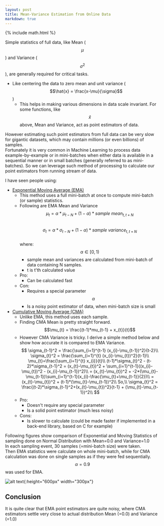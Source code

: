 ```yaml
---
layout: post
title: Mean-Variance Estimation from Online Data
markdown: true
---
```

{% include math.html %}

Simple statistics of full data, like Mean ($$\mu$$) and Variance ($$\sigma^2$$), are generally required for critical tasks.  
- Like centering the data to zero mean and unit variance ($$\hat{x} = \frac{x-\mu}{\sigma}$$)
  - This helps in making various dimensions in data scale invariant.
For some functions, like  $$\hat{x}$$ above, Mean and Variance, act as point estimators of data.  

However estimating such point estimators from full data can be very slow for gigantic datasets, which may contain millions (or even billions) of samples.  
Fortunately it is very common in Machine Learning to process data example-by-example or in mini-batches when either data is available in a sequential manner or in small batches (generally referred to as mini-batches). So we can leverage such method of processing to calculate our point estimators from running stream of data.  

I have seen people using:  
- [Exponential Moving Average (EMA)](https://en.wikipedia.org/wiki/Moving_average#Exponential_moving_average)  
  - This method uses a full mini-batch at once to compute mini-batch (or sample) statistics.  
  - Following are EMA Mean and Variance  
    $$\mu_{t} = \alpha*\mu_{t-N} + (1-\alpha)*sample\ mean_{t,t+N}$$  
    $$\sigma_{t} = \alpha*\sigma_{t-N} + (1-\alpha)*sample\ variance_{t,t+N}$$  
  where:  
     $$\alpha \in [0,1)$$
    - sample mean and variances are calculated from mini-batch of data containing N samples.
    - t is t'th calculated value
  - Pro:
    - Can be calculated fast
  - Con: 
    - Requires a special parameter $$\alpha$$
    - Is a noisy point estimator of data, when mini-batch size is small  
- [Cumulative Moving Average (CMA)](https://en.wikipedia.org/wiki/Moving_average#Cumulative_moving_average)
  - Unlike EMA, this method uses each sample.  
  - Finding CMA Mean is pretty straight forward.
    $$\mu_{t} = \frac{(t-1)*mu_{t-1} + x_{t}}{t}$$
  - However CMA Variance is tricky. I derive a simple method below and show how accurate it is compared to EMA Variance.  
$$
\sigma_{t-1}^2 = \frac{\sum_{i=1}^{t-1} (x_{i}-\mu_{t-1})^2}{t-2}\\
\sigma_{t}^2 = \frac{\sum_{i=1}^{t} (x_{i}-\mu_{t})^2}{t-1}\\
\mu_{t}=\frac{\sum_{i=1}^{t} x_{i}}{t}\\
(t-1)*\sigma_{t}^2 - (t-2)*\sigma_{t-1}^2 = (x_{t}-\mu_{t})^2 + \sum_{i=1}^{t-1}((x_{i}-\mu_{t})^2 - (x_{i}-\mu_{t-1})^2)\\
= (x_{t}-\mu_{t})^2 + -2*(\mu_{t}-\mu_{t-1})\sum_{i=1}^{t-1}(x_{i}-\frac{\mu_{t}+\mu_{t-1}}{2})\\
= (x_{t}-\mu_{t})^2 + (t-1)*(\mu_{t}-\mu_{t-1})^2\\
So,\\
\sigma_{t}^2 = \frac{(t-2)*\sigma_{t-1}^2+(x_{t}-\mu_{t})^2}{t-1} + (\mu_{t}-\mu_{t-1})^2\\
$$
  - Pro:
    - Doesn't require any special parameter
    - Is a solid point estimator (much less noisy)
  - Cons:
    - Is slower to calculate (could be made faster if implemented in a back-end library, based on C for example)

Following figures show comparison of Exponential and Moving Statistics of sampling done on Normal Distribution with Mean=0.0 and Variance=1.0  
In each sampling event, 30 samples (=mini-batch size) were taken.  
Then EMA statistics were calculate on whole mini-batch, while for CMA calculation was done on single samples as if they were fed sequentially.  
$$\alpha=0.9$$ was used for EMA.  

![alt text]({{site.url}}/images/EMA_CMA_comparison.png "EMA CMA Comparison"){:height="600px" width="300px"}  

## Conclusion
It is quite clear that EMA point estimators are quite noisy, where CMA estimators settle very close to actual distribution Mean (=0.0) and Variance (=1.0)


